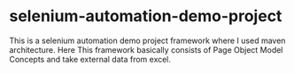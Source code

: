 # selenium-automation-demo-project
This is a selenium automation demo project framework where I used maven architecture. Here This framework basically consists of Page Object Model Concepts and take external data from excel. 
